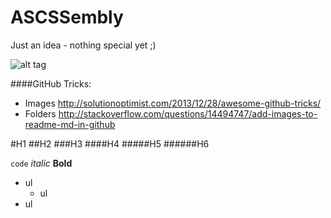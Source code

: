 ASCSSembly
==========

Just an idea - nothing special yet ;)





![alt tag](https://cloud.githubusercontent.com/assets/1699461/4633750/2afa4a5a-53ca-11e4-9f1c-694a9305cff8.png)



####GitHub Tricks:
- Images
http://solutionoptimist.com/2013/12/28/awesome-github-tricks/
- Folders
http://stackoverflow.com/questions/14494747/add-images-to-readme-md-in-github 




#H1
##H2
###H3
####H4
#####H5
######H6


`code`
_italic_
**Bold**

- ul
    - ul
- ul    


